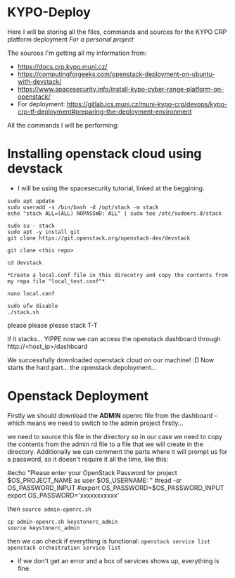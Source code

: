 # KYPO-Deploy
Here I will be storing all the files, commands and sources for the KYPO CRP platform deployment
*For a personal project*

The sources I'm getting all my information from:
- https://docs.crp.kypo.muni.cz/
- https://computingforgeeks.com/openstack-deployment-on-ubuntu-with-devstack/
- https://www.spacesecurity.info/install-kypo-cyber-range-platform-on-openstack/
- For deployment: https://gitlab.ics.muni.cz/muni-kypo-crp/devops/kypo-crp-tf-deployment#preparing-the-deployment-environment

All the commands I will be performing:

# Installing openstack cloud using devstack
* I will be using the spacesecurity tutorial, linked at the beggining.
```
sudo apt update
sudo useradd -s /bin/bash -d /opt/stack -m stack
echo "stack ALL=(ALL) NOPASSWD: ALL" | sudo tee /etc/sudoers.d/stack

sudo su - stack
sudo apt -y install git
git clone https://git.openstack.org/openstack-dev/devstack

git clone <this repo>

cd devstack

*Create a local.conf file in this direcotry and copy the contents from my repo file "local_test.conf"*

nano local.conf

sudo ufw disable
./stack.sh
```

please please please stack T-T

if it stacks... YIPPE
now we can access the openstack dashboard through http://<host_ip>/dashboard

We successfully downloaded openstack cloud on our machine! :D
Now starts the hard part... the openstack depoloyment...

# Openstack Deployment

Firstly we should download the **ADMIN** openrc file from the dashboard - which means we need to switch to the admin project firstly...

we need to source this file in the directory so in our case we need to copy the contents from the admin rd file to a file that we will create in the directory.
Additionally we can comment the parts where it will prompt us for a password, so it doesn't require it all the time, like this:

#echo "Please enter your OpenStack Password for project $OS_PROJECT_NAME as user $OS_USERNAME: "
#read -sr OS_PASSWORD_INPUT
#export OS_PASSWORD=$OS_PASSWORD_INPUT
export OS_PASSWORD='xxxxxxxxxxx'

then `source admin-openrc.sh`
```
cp admin-openrc.sh keystonerc_admin
source keystonerc_admin
```

then we can check if everything is functional:
```openstack service list```
```openstack orchestration service list```
- if we don't get an error and a box of services shows up, everything is fine.


